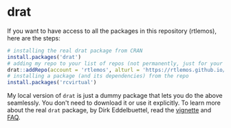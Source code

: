 # drat
If you want to have access to all the packages in this repository (rtlemos), here are the steps:
```r
# installing the real drat package from CRAN
install.packages('drat')
# adding my repo to your list of repos (not permanently, just for your current R session)
drat::addRepo(account = 'rtlemos', alturl = 'https://rtlemos.github.io/drat/')
# installing a package (and its dependencies) from the repo
install.packages('rcvirtual')
```
My local version of `drat` is just a dummy package that lets you do the above seamlessly. 
You don't need to download it or use it explicitly.
To learn more about the real `drat` package, by Dirk Eddelbuettel, read the [vignette](https://cran.rstudio.com/web/packages/drat/vignettes/DratForPackageUsers.html) and [FAQ](https://cran.rstudio.com/web/packages/drat/vignettes/DratFAQ.html).
